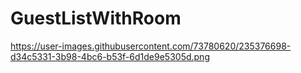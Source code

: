 ﻿# GuestListWithRoom
 https://user-images.githubusercontent.com/73780620/235376698-d34c5331-3b98-4bc6-b53f-6d1de9e5305d.png
